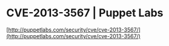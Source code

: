 <!--
id: 53323211615
link: http://tumblr.atmos.org/post/53323211615/cve-2013-3567-puppet-labs
slug: cve-2013-3567-puppet-labs
date: Tue Jun 18 2013 18:36:11 GMT-0700 (PDT)
publish: 2013-06-018
tags: 
title: CVE-2013-3567 | Puppet Labs
-->


CVE-2013-3567 | Puppet Labs
===========================

[http://puppetlabs.com/security/cve/cve-2013-3567/](http://puppetlabs.com/security/cve/cve-2013-3567/)

